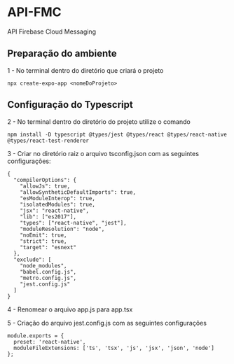 # API-FMC
API Firebase Cloud Messaging

## Preparação do ambiente

1 - No terminal dentro do diretório que criará o projeto

```
npx create-expo-app <nomeDoProjeto>
```

## Configuração do Typescript

2 - No terminal dentro do diretório do projeto utilize o comando

```
npm install -D typescript @types/jest @types/react @types/react-native @types/react-test-renderer
```

3 - Criar no diretório raiz o arquivo tsconfig.json com as seguintes configurações:

```
{
  "compilerOptions": {
    "allowJs": true,
    "allowSyntheticDefaultImports": true,
    "esModuleInterop": true,
    "isolatedModules": true,
    "jsx": "react-native",
    "lib": ["es2017"],
    "types": ["react-native", "jest"],
    "moduleResolution": "node",
    "noEmit": true,
    "strict": true,
    "target": "esnext"
  },
  "exclude": [
    "node_modules",
    "babel.config.js",
    "metro.config.js",
    "jest.config.js"
  ]
}
```

4 - Renomear o arquivo app.js para app.tsx

5 - Criação do arquivo jest.config.js com as seguintes configurações

```
module.exports = {
  preset: 'react-native',
  moduleFileExtensions: ['ts', 'tsx', 'js', 'jsx', 'json', 'node']
};
```




